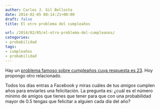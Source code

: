 ```yaml
---
author: Carlos J. Gil Bellosta
date: 2014-02-05 08:14:21+00:00
draft: false
title: El otro problema del cumpleaños

url: /2014/02/05/el-otro-problema-del-cumpleanos/
categories:
- probabilidad
tags:
- cumpleaños
- probabilidad
---
```


Hay un [problema famoso sobre cumpleaños cuya respuesta es 23](http://www.datanalytics.com/2012/05/22/la-paradoja-del-cumpleanos-y-el-nino-que-colecciona-cromos-de-futbolistas/). Hoy propongo otro relacionado.

Todos los días entras a Facebook y miras cuáles de tus _amigos_ cumplen años para enviarles una felicitación. La pregunta es: ¿cuál es el número mínimo de amigos que tienes que tener para que con una probabilidad mayor de 0.5 tengas que felicitar a alguien cada día del año?
